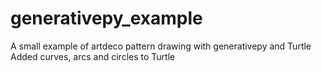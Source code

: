 # generativepy_example
A small example of artdeco pattern drawing with generativepy and Turtle
Added curves, arcs and circles to Turtle 


